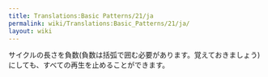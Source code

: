 ```yaml
---
title: Translations:Basic Patterns/21/ja
permalink: wiki/Translations:Basic_Patterns/21/ja/
layout: wiki
---
```


サイクルの長さを負数(負数は括弧で囲む必要があります。覚えておきましょう)にしても、すべての再生を止めることができます。
